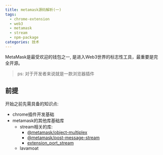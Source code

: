 ```yaml
---
title: metamask源码解析(一)
tags:
  - chrome-extension
  - web3
  - metamask
  - stream
  - npm-package
categories: 技术
---
```


MetaMask是最受欢迎的钱包之一, 是进入Web3世界的标志性工具，最重要是完全开源。

> ps: 对于开发者来说就是一款浏览器插件

## 前提

开始之前先需具备的知识点:

- chrome插件开发基础
- metamask的其他库基础库
  - stream相关的库:
    - [@metamask/object-multiplex](/parse_object_multiplex)
    - [@metamask/post-message-stream](/parse_post_message_stream)
    - [extension_port_stream](/parse_extension_port_stream)
  - lavamoat
